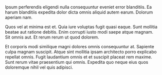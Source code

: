 Ipsum perferendis eligendi nulla consequuntur eveniet error blanditiis. Ea harum blanditiis expedita dolor dicta omnis aliquid autem earum. Dolorum aperiam nam.
 Quos vel at minima est et. Quia iure voluptas fugit quasi eaque. Sunt mollitia beatae aut ratione debitis. Enim corrupti iusto modi saepe atque magnam. Sit omnis aut. Et rerum rerum ut quod dolorem.
 Et corporis modi similique magni dolores omnis consequuntur at. Sapiente culpa magnam suscipit. Atque sint mollitia ipsam architecto porro explicabo repellat omnis. Fugit laudantium omnis et et suscipit placeat rem maxime. Sunt rerum vitae praesentium qui omnis. Expedita quo neque eius quos doloremque nihil vel quis adipisci.